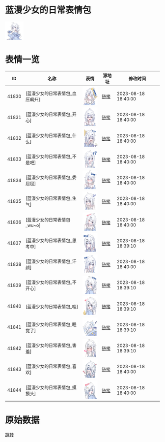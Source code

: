 # 蓝漫少女的日常表情包

<img src="./cover.png" height="60" alt="cover" />

# 表情一览

|ID|名称|表情|源地址|修改时间|
|----|----|----|----|----|
|41830|[蓝漫少女的日常表情包_血压飙升]|<img src="./pic/041830_%5B蓝漫少女的日常表情包_血压飙升%5D.png" height="60" alt="血压飙升"/>|[链接](https://i0.hdslb.com/bfs/garb/0d8a7baf27ff8b1f7759c3ce1568481852e45c0e.png)|2023-08-18 18:40:00|
|41831|[蓝漫少女的日常表情包_开心]|<img src="./pic/041831_%5B蓝漫少女的日常表情包_开心%5D.png" height="60" alt="开心"/>|[链接](https://i0.hdslb.com/bfs/garb/485860d2daf1420806061089065f82aa8affc3a6.png)|2023-08-18 18:40:00|
|41832|[蓝漫少女的日常表情包_什么]|<img src="./pic/041832_%5B蓝漫少女的日常表情包_什么%5D.png" height="60" alt="什么"/>|[链接](https://i0.hdslb.com/bfs/garb/bd1ac9a3cf8c01052981f10963abf39d71f23051.png)|2023-08-18 18:40:00|
|41833|[蓝漫少女的日常表情包_不是吧]|<img src="./pic/041833_%5B蓝漫少女的日常表情包_不是吧%5D.png" height="60" alt="不是吧"/>|[链接](https://i0.hdslb.com/bfs/garb/b443bebbc849932a63fcd3f40e3db35fce2022d5.png)|2023-08-18 18:40:00|
|41834|[蓝漫少女的日常表情包_委屈屈]|<img src="./pic/041834_%5B蓝漫少女的日常表情包_委屈屈%5D.png" height="60" alt="委屈屈"/>|[链接](https://i0.hdslb.com/bfs/garb/ba2b319962594a779eafc2bcf458797b3c2c9b79.png)|2023-08-18 18:40:00|
|41835|[蓝漫少女的日常表情包_生气]|<img src="./pic/041835_%5B蓝漫少女的日常表情包_生气%5D.png" height="60" alt="生气"/>|[链接](https://i0.hdslb.com/bfs/garb/9ac3a2dad40443642858d55a79229b9f7fd60fc8.png)|2023-08-18 18:40:00|
|41836|[蓝漫少女的日常表情包_wu~o]|<img src="./pic/041836_%5B蓝漫少女的日常表情包_wu~o%5D.png" height="60" alt="wu~o"/>|[链接](https://i0.hdslb.com/bfs/garb/a202df9506843b5957094c32e75c3c01695f2a37.png)|2023-08-18 18:40:00|
|41837|[蓝漫少女的日常表情包_思考中]|<img src="./pic/041837_%5B蓝漫少女的日常表情包_思考中%5D.png" height="60" alt="思考中"/>|[链接](https://i0.hdslb.com/bfs/garb/228ba72df70b08dc981c976190c2d5c35a23e00e.png)|2023-08-18 18:39:10|
|41838|[蓝漫少女的日常表情包_汗颜]|<img src="./pic/041838_%5B蓝漫少女的日常表情包_汗颜%5D.png" height="60" alt="汗颜"/>|[链接](https://i0.hdslb.com/bfs/garb/de4e0546a7df1fddfca5154c85e304e6712ec304.png)|2023-08-18 18:40:00|
|41839|[蓝漫少女的日常表情包_不开心]|<img src="./pic/041839_%5B蓝漫少女的日常表情包_不开心%5D.png" height="60" alt="不开心"/>|[链接](https://i0.hdslb.com/bfs/garb/e1087a377e9db83faa649f90c4025cbdb64ebeae.png)|2023-08-18 18:39:10|
|41840|[蓝漫少女的日常表情包_哇]|<img src="./pic/041840_%5B蓝漫少女的日常表情包_哇%5D.png" height="60" alt="哇"/>|[链接](https://i0.hdslb.com/bfs/garb/d2e8c66d299c8b054ef0275862596e4aa3b2cd3d.png)|2023-08-18 18:39:10|
|41841|[蓝漫少女的日常表情包_睡觉了]|<img src="./pic/041841_%5B蓝漫少女的日常表情包_睡觉了%5D.png" height="60" alt="睡觉了"/>|[链接](https://i0.hdslb.com/bfs/garb/ec1f83beb90e684955928995086b3b8b656f6a22.png)|2023-08-18 18:39:10|
|41842|[蓝漫少女的日常表情包_害羞]|<img src="./pic/041842_%5B蓝漫少女的日常表情包_害羞%5D.png" height="60" alt="害羞"/>|[链接](https://i0.hdslb.com/bfs/garb/913b38526b17927931c200e181ee8bbeae5d8ec6.png)|2023-08-18 18:39:10|
|41843|[蓝漫少女的日常表情包_喜欢]|<img src="./pic/041843_%5B蓝漫少女的日常表情包_喜欢%5D.png" height="60" alt="喜欢"/>|[链接](https://i0.hdslb.com/bfs/garb/66ba1de8c8c5e178891be92da55046dc6b94b848.png)|2023-08-18 18:40:00|
|41844|[蓝漫少女的日常表情包_摸摸头]|<img src="./pic/041844_%5B蓝漫少女的日常表情包_摸摸头%5D.png" height="60" alt="摸摸头"/>|[链接](https://i0.hdslb.com/bfs/garb/c0ca23e061acc385fdd8c75308e52c3dc6a982ac.png)|2023-08-18 18:40:00|

# 原始数据

[跳转](./raw.json)

